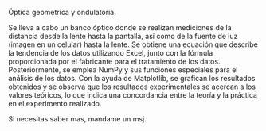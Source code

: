 Óptica geometrica y ondulatoria.

Se lleva a cabo un banco óptico donde se realizan mediciones de la distancia desde la lente hasta la pantalla, así como de la fuente de luz (imagen en un celular) hasta la lente. Se obtiene una ecuación que describe la tendencia de los datos utilizando Excel, junto con la fórmula proporcionada por el fabricante para el tratamiento de los datos. Posteriormente, se emplea NumPy y sus funciones especiales para el análisis de los datos.
Con la ayuda de Matplotlib, se grafican los resultados obtenidos y se observa que los resultados experimentales se acercan a los valores teóricos, lo que indica una concordancia entre la teoría y la práctica en el experimento realizado.

Si necesitas saber mas, mandame un msj. 